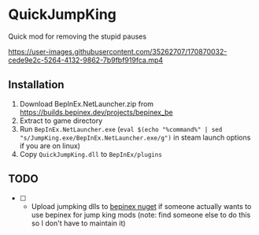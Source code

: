 # QuickJumpKing
Quick mod for removing the stupid pauses

https://user-images.githubusercontent.com/35262707/170870032-cede9e2c-5264-4132-9862-7b9fbf919fca.mp4

## Installation
1. Download BepInEx.NetLauncher.zip from https://builds.bepinex.dev/projects/bepinex_be
2. Extract to game directory
3. Run `BepInEx.NetLauncher.exe` (`eval $(echo "%command%" | sed "s/JumpKing.exe/BepInEx.NetLauncher.exe/g")` in steam launch options if you are on linux)
4. Copy `QuickJumpKing.dll` to `BepInEx/plugins`

## TODO
- [ ] - Upload jumpking dlls to [bepinex nuget](https://nuget-upload.bepinex.dev/) if someone actually wants to use bepinex for jump king mods (note: find someone else to do this so I don't have to maintain it)
